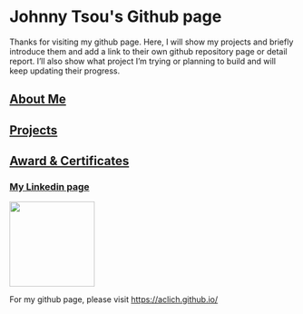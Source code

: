 # Johnny Tsou's Github page
Thanks for visiting my github page. Here, I will show my projects and briefly introduce them and add a link to their own github repository page or detail report. I’ll also show what project I’m trying or planning to build and will keep updating their progress.

## [About Me](https://aclich.github.io/about)  
## [Projects](https://aclich.github.io/projects)
## [Award & Certificates](https://aclich.github.io/certificates)

### [My Linkedin page](https://www.linkedin.com/in/johnny-tsou-t109368011)  
<a href="https://www.linkedin.com/in/johnny-tsou-t109368011">
<img src="https://www.tmf-group.com/-/media/images/logos/case-study-logos/linkedin.png" style="border: none" width="150"></a>

For my github page, please visit https://aclich.github.io/
